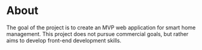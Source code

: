 # About

The goal of the project is to create an MVP web application for smart home management. This project does not pursue commercial goals, but rather aims to develop front-end development skills.



